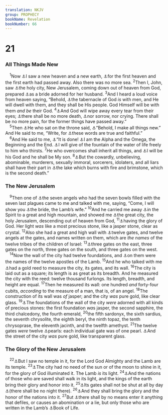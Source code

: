 ```yaml
---
translation: NKJV
group: PROPHECY
bookName: Revelation 
bookNumber: 66
---
```


<div class="title"><h1>21</h1><h3>All Things Made New</h3></div>
<span class="verse kh_21_1"> <sup>1</sup>Now <a data-toggle="tooltip" data-placement="bottom" title="Is. 65:17; 66:22; (2 Pet. 3:13)">⚓</a>I saw a new heaven and a new earth, <a data-toggle="tooltip" data-placement="bottom" title="(2 Pet. 3:10); Rev. 20:11">⚓</a>for the first heaven and the first earth had passed away. Also there was no more sea. </span>
<span class="verse kh_21_2"><sup>2</sup>Then I, John, saw <a data-toggle="tooltip" data-placement="bottom" title="Is. 52:1; (Gal. 4:26); Heb. 11:10">⚓</a>the holy city, New Jerusalem, coming down out of heaven from God, prepared <a data-toggle="tooltip" data-placement="bottom" title="Is. 54:5; 2 Cor. 11:2">⚓</a>as a bride adorned for her husband. </span>
<span class="verse kh_21_3"><sup>3</sup>And I heard a loud voice from heaven saying, “Behold, <a data-toggle="tooltip" data-placement="bottom" title="Lev. 26:11; Ezek. 43:7; 2 Cor. 6:16">⚓</a>the tabernacle of God <i>is</i> with men, and He will dwell with them, and they shall be His people. God Himself will be with them <i>and</i> <i>be</i> their God. </span>
<span class="verse kh_21_4"><sup>4</sup><a data-toggle="tooltip" data-placement="bottom" title="Is. 25:8; Rev. 7:17">⚓</a>And God will wipe away every tear from their eyes; <a data-toggle="tooltip" data-placement="bottom" title="1 Cor. 15:26; Rev. 20:14">⚓</a>there shall be no more death, <a data-toggle="tooltip" data-placement="bottom" title="Is. 35:10; 51:11; 65:19">⚓</a>nor sorrow, nor crying. There shall be no more pain, for the former things have passed away.”<br/></span>
<span class="verse kh_21_5"> <sup>5</sup>Then <a data-toggle="tooltip" data-placement="bottom" title="Rev. 4:2, 9; 20:11">⚓</a>He who sat on the throne said, <a data-toggle="tooltip" data-placement="bottom" title="Is. 43:19; 2 Cor. 5:17">⚓</a>“Behold, I make all things new.” And He said to me, “Write, for <a data-toggle="tooltip" data-placement="bottom" title="Rev. 19:9; 22:6">⚓</a>these words are true and faithful.”<br/></span>
<span class="verse kh_21_6"> <sup>6</sup>And He said to me, <a data-toggle="tooltip" data-placement="bottom" title="Rev. 10:6; 16:17">⚓</a>“It is done! <a data-toggle="tooltip" data-placement="bottom" title="Rev. 1:8; 22:13">⚓</a>I am the Alpha and the Omega, the Beginning and the End. <a data-toggle="tooltip" data-placement="bottom" title="Is. 12:3; 55:1; John 4:10; Rev. 7:17; 22:17">⚓</a>I will give of the fountain of the water of life freely to him who thirsts. </span>
<span class="verse kh_21_7"><sup>7</sup>He who overcomes shall inherit all things, and <a data-toggle="tooltip" data-placement="bottom" title="Zech. 8:8; Heb. 8:10">⚓</a>I will be his God and he shall be My son. </span>
<span class="verse kh_21_8"><sup>8</sup><a data-toggle="tooltip" data-placement="bottom" title="1 Cor. 6:9; Gal. 5:19; Eph. 5:5; 1 Tim. 1:9; (Heb. 12:14)">⚓</a>But the cowardly, unbelieving, abominable, murderers, sexually immoral, sorcerers, idolaters, and all liars shall have their part in <a data-toggle="tooltip" data-placement="bottom" title="Rev. 20:14">⚓</a>the lake which burns with fire and brimstone, which is the second death.”<br/></span>
<div class="title"><h3>The New Jerusalem</h3></div>
<span class="verse kh_21_9"> <sup>9</sup>Then one of <a data-toggle="tooltip" data-placement="bottom" title="Rev. 15:1">⚓</a>the seven angels who had the seven bowls filled with the seven last plagues came to me and talked with me, saying, “Come, I will show you <a data-toggle="tooltip" data-placement="bottom" title="Rev. 19:7; 21:2">⚓</a>the bride, the Lamb’s wife.” </span>
<span class="verse kh_21_10"><sup>10</sup>And he carried me away <a data-toggle="tooltip" data-placement="bottom" title="Rev. 1:10">⚓</a>in the Spirit to a great and high mountain, and showed me <a data-toggle="tooltip" data-placement="bottom" title="Ezek. 48">⚓</a>the great city, the holy Jerusalem, descending out of heaven from God, </span>
<span class="verse kh_21_11"><sup>11</sup><a data-toggle="tooltip" data-placement="bottom" title="Is. 60:1; Ezek. 43:2; Rev. 15:8; 21:23; 22:5">⚓</a>having the glory of God. Her light <i>was</i> like a most precious stone, like a jasper stone, clear as crystal. </span>
<span class="verse kh_21_12"><sup>12</sup>Also she had a great and high wall with <a data-toggle="tooltip" data-placement="bottom" title="Ezek. 48:31–34">⚓</a>twelve gates, and twelve angels at the gates, and names written on them, which are <i>the</i> <i>names</i> of the twelve tribes of the children of Israel: </span>
<span class="verse kh_21_13"><sup>13</sup><a data-toggle="tooltip" data-placement="bottom" title="Ezek. 48:31–34">⚓</a>three gates on the east, three gates on the north, three gates on the south, and three gates on the west.<br/></span>
<span class="verse kh_21_14"> <sup>14</sup>Now the wall of the city had twelve foundations, and <a data-toggle="tooltip" data-placement="bottom" title="Matt. 16:18; Luke 22:29, 30; Gal. 2:9; Eph. 2:20">⚓</a>on them were the names of the twelve apostles of the Lamb. </span>
<span class="verse kh_21_15"><sup>15</sup>And he who talked with me <a data-toggle="tooltip" data-placement="bottom" title="Ezek. 40:3; Zech. 2:1; Rev. 11:1">⚓</a>had a gold reed to measure the city, its gates, and its wall. </span>
<span class="verse kh_21_16"><sup>16</sup>The city is laid out as a square; its length is as great as its breadth. And he measured the city with the reed: twelve thousand furlongs. Its length, breadth, and height are equal. </span>
<span class="verse kh_21_17"><sup>17</sup>Then he measured its wall: one hundred <i>and</i> forty-four cubits, <i>according</i> to the measure of a man, that is, of an angel. </span>
<span class="verse kh_21_18"><sup>18</sup>The construction of its wall was <i>of</i> jasper; and the city <i>was</i> pure gold, like clear glass. </span>
<span class="verse kh_21_19"><sup>19</sup><a data-toggle="tooltip" data-placement="bottom" title="Ex. 28:17–20; Is. 54:11; Ezek. 28:13">⚓</a>The foundations of the wall of the city <i>were</i> adorned with all kinds of precious stones: the first foundation <i>wa</i>s jasper, the second sapphire, the third chalcedony, the fourth emerald, </span>
<span class="verse kh_21_20"><sup>20</sup>the fifth sardonyx, the sixth sardius, the seventh chrysolite, the eighth beryl, the ninth topaz, the tenth chrysoprase, the eleventh jacinth, and the twelfth amethyst. </span>
<span class="verse kh_21_21"><sup>21</sup>The twelve gates <i>were</i> twelve <a data-toggle="tooltip" data-placement="bottom" title="Matt. 13:45, 46">⚓</a>pearls: each individual gate was of one pearl. <a data-toggle="tooltip" data-placement="bottom" title="Rev. 22:2">⚓</a>And the street of the city <i>was</i> pure gold, like transparent glass.<br/></span>
<div class="title"><h3>The Glory of the New Jerusalem</h3></div>
<span class="verse kh_21_22"> <sup>22</sup><a data-toggle="tooltip" data-placement="bottom" title="Matt. 24:2; John 4:21, 23">⚓</a>But I saw no temple in it, for the Lord God Almighty and the Lamb are its temple. </span>
<span class="verse kh_21_23"><sup>23</sup><a data-toggle="tooltip" data-placement="bottom" title="Is. 24:23; 60:19, 20; Rev. 21:25; 22:5">⚓</a>The city had no need of the sun or of the moon to shine in it, for the glory of God illuminated it. The Lamb <i>is</i> its light. </span>
<span class="verse kh_21_24"><sup>24</sup><a data-toggle="tooltip" data-placement="bottom" title="Is. 60:3, 5; 66:12">⚓</a>And the nations of those who are saved shall walk in its light, and the kings of the earth bring their glory and honor into it. </span>
<span class="verse kh_21_25"><sup>25</sup><a data-toggle="tooltip" data-placement="bottom" title="Is. 60:11">⚓</a>Its gates shall not be shut at all by day <a data-toggle="tooltip" data-placement="bottom" title="Is. 60:20; Zech. 14:7">⚓</a>(there shall be no night there). </span>
<span class="verse kh_21_26"><sup>26</sup><a data-toggle="tooltip" data-placement="bottom" title="Rev. 21:24">⚓</a>And they shall bring the glory and the honor of the nations into it. </span>
<span class="verse kh_21_27"><sup>27</sup>But <a data-toggle="tooltip" data-placement="bottom" title="Is. 35:8; Joel 3:17">⚓</a>there shall by no means enter it anything that defiles, or causes an abomination or a lie, but only those who are written in the Lamb’s <a data-toggle="tooltip" data-placement="bottom" title="Phil. 4:3">⚓</a>Book of Life.<br/></span>
